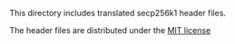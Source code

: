 This directory includes translated secp256k1 header files.

The header files are distributed under the [MIT license](./LICENSE)
